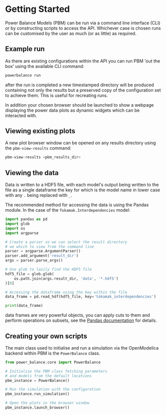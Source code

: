 # Getting Started
Power Balance Models (PBM) can be run via a command line interface (CLI) or by constructing scripts to access the API. Whichever case is chosen runs can be customised by the user as much (or as little) as required.

## Example run
As there are existing configurations within the API you can run PBM 'out the box' using the available CLI command:

```bash
powerbalance run
```

after the run is completed a new timestamped directory will be produced containing not only the results but a preserved copy of the configuration set to achieve them. This is useful for recreating runs.

In addition your chosen browser should be launched to show a webpage displaying the power data plots as dynamic widgets which can be interacted with.

## Viewing existing plots
A new plot browser window can be opened on any results directory using the `pbm-view-results` command:

```bash
pbm-view-results <pbm_results_dir>
```

## Viewing the data
Data is written to a HDF5 file, with each model's output being written to the file as a single dataframe the key for which is the model name in lower case with any `.` being replaced with `_`.

The recommended method for accessing the data is using the Pandas module. In the case of the `Tokamak.Interdependencies` model:

```python
import pandas as pd
import glob
import os
import argparse

# Create a parser so we can select the result directory
# we which to view from the command line
parser = argparse.ArgumentParser()
parser.add_argument('result_dir')
args = parser.parse_args()

# Use glob to lazily find the HDF5 file
hdf5_file = glob.glob(
    os.path.join(args.result_dir, 'data', '*.hdf5')
)[0]

# Accessing the dataframe using the key within the file
data_frame = pd.read_hdf(hdf5_file, key='tokamak_interdependencies')

print(data_frame)
```
data frames are very powerful objects, you can apply cuts to them and perform operations on subsets, see the [Pandas documentation](https://pandas.pydata.org/docs/) for details.

## Creating your own scripts
The main class used to initialise and run a simulation via the OpenModelica backend within PBM is the `PowerBalance` class.

```python
from power_balance.core import PowerBalance

# Initialise the PBM class fetching parameters
# and models from the default locations
pbm_instance = PowerBalance()

# Run the simulation with the configuration
pbm_instance.run_simulation()

# Open the plots in the browser window
pbm_instance.launch_browser()
```